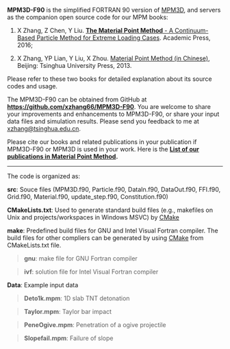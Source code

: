 **MPM3D-F90** is the simplified FORTRAN 90 version of [MPM3D](http://comdyn.hy.tsinghua.edu.cn/english/mpm3d), and servers as the companion open source code for our MPM books: 

1. X Zhang, Z Chen, Y Liu. [**The Material Point Method** - A Continuum-Based Particle Method for Extreme Loading Cases](http://store.elsevier.com/The-Material-Point-Method/Xiong-Zhang/isbn-9780124077164/). Academic Press, 2016; 

2. X Zhang, YP Lian, Y Liu, X Zhou. [Material Point Method (in Chinese)](http://comdyn.hy.tsinghua.edu.cn/downloads/mpm-book), Beijing: Tsinghua University Press, 2013. 

Please refer to these two books for detailed explanation about its source codes and usage.

The MPM3D-F90 can be obtained from GitHub at **https://github.com/xzhang66/MPM3D-F90**. You are welcome to share your improvements and enhancements to MPM3D-F90, or share your input data files and simulation results. Please send you feedback to me at [xzhang@tsinghua.edu.cn](mailto:xzhang@tsinghua.edu.cn).

Please cite our books and related publications in your publication if MPM3D-F90 or MPM3D is used in your work. Here is the **[List of our publications in Material Point Method](http://comdyn.hy.tsinghua.edu.cn/103-achievements/mpm3d-en/553-mpm-publications).**

------

The code is organized as:

**src**:  Souce files (MPM3D.f90, Particle.f90, DataIn.f90, DataOut.f90, FFI.f90, Grid.f90, Material.f90, update_step.f90, Constitution.f90)

**CMakeLists.txt**: Used to generate standard build files (e.g., makefiles on Unix and projects/workspaces in Windows MSVC) by [CMake](https://cmake.org/overview/)

**make**: Predefined build files for GNU and Intel Visual Fortran compiler. The build files for other compliers can be generated by using  [CMake](https://cmake.org/overview/) from CMakeLists.txt file.

> **gnu**:  make file for GNU Fortran compiler

> **ivf**:  solution file for Intel Visual Fortran compiler

**Data**:  Example input data

> **Deto1k.mpm**:  1D slab TNT detonation

> **Taylor.mpm**:  Taylor bar impact

> **PeneOgive.mpm**:  Penetration of a ogive projectile

> **Slopefail.mpm**:  Failure of slope
